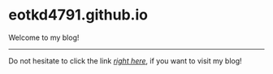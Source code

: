# eotkd4791.github.io


Welcome to my blog!


--------------------------------------------
Do not hesitate to click the link *[right here](https://eotkd4791.github.io/)*, if you want to visit my blog!

